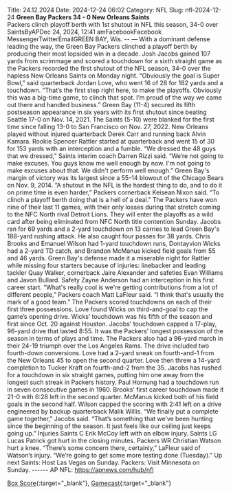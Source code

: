 Title: 24.12.2024
Date: 2024-12-24 06:02
Category: NFL 
Slug: nfl-2024-12-24 
**Green Bay Packers 34 - 0 New Orleans Saints**  
Packers clinch playoff berth with 1st shutout in NFL this season, 34-0 over SaintsByAPDec 24, 2024, 12:41 amFacebookFacebook MessengerTwitterEmailGREEN BAY, Wis. -- — With a dominant defense leading the way, the Green Bay Packers clinched a playoff berth by producing their most lopsided win in a decade. Josh Jacobs gained 107 yards from scrimmage and scored a touchdown for a sixth straight game as the Packers recorded the first shutout of the NFL season, 34-0 over the hapless New Orleans Saints on Monday night.              “Obviously the goal is Super Bowl,” said quarterback Jordan Love, who went 16 of 28 for 182 yards and a touchdown. “That’s the first step right here, to make the playoffs. Obviously this was a big-time game, to clinch that spot. I’m proud of the way we came out there and handled business.”              Green Bay (11-4) secured its fifth postseason appearance in six years with its first shutout since beating Seattle 17-0 on Nov. 14, 2021. The Saints (5-10) were blanked for the first time since falling 13-0 to San Francisco on Nov. 27, 2022.              New Orleans played without injured quarterback Derek Carr and running back Alvin Kamara. Rookie Spencer Rattler started at quarterback and went 15 of 30 for 153 yards with an interception and a fumble.              “We dressed the 48 guys that we dressed,” Saints interim coach Darren Rizzi said. “We’re not going to make excuses. You guys know me well enough by now. I'm not going to make excuses about that. We didn't perform well enough.”              Green Bay's margin of victory was its largest since a 55-14 blowout of the Chicago Bears on Nov. 9, 2014.              “A shutout in the NFL is the hardest thing to do, and to do it on prime time is even harder,” Packers cornerback Keisean Nixon said. “To clinch a playoff berth doing that is a hell of a deal."              The Packers have won nine of their last 11 games, with their only losses during that stretch coming to the NFC North rival Detroit Lions. They will enter the playoffs as a wild card after being eliminated from NFC North title contention Sunday.              Jacobs ran for 69 yards and a 2-yard touchdown on 13 carries to lead Green Bay's 188-yard rushing attack. He also caught four passes for 38 yards. Chris Brooks and Emanuel Wilson had 1-yard touchdown runs, Dontayvion Wicks had a 2-yard TD catch, and Brandon McManus kicked field goals from 55 and 46 yards.              Green Bay's defense made it a miserable night for Rattler while missing four starters because of injuries: linebacker and leading tackler Quay Walker, cornerback Jaire Alexander and safeties Evan Williams and Javon Bullard. Safety Zayne Anderson had an interception in his first career start.              “What's really cool is we're getting contributions from a lot of different people,” Packers coach Matt LaFleur said. “I think that's usually the mark of a good team.”              The Packers scored touchdowns on each of their first three possessions.              Love found Wicks on third-and-goal to cap the game’s opening drive. Wicks’ touchdown was his fifth of the season and first since Oct. 20 against Houston.              Jacobs' touchdown capped a 17-play, 96-yard drive that lasted 8:55. It was the Packers’ longest possession of the season in terms of plays and time. The Packers also had a 96-yard march in their 24-19 triumph over the Los Angeles Rams.              The drive included two fourth-down conversions. Love had a 2-yard sneak on fourth-and-1 from the New Orleans 45 to open the second quarter. Love then threw a 14-yard completion to Tucker Kraft on fourth-and-2 from the 35.              Jacobs has rushed for a touchdown in six straight games, putting him one away from the longest such streak in Packers history. Paul Hornung had a touchdown run in seven consecutive games in 1960.              Brooks' first career touchdown made it 21-0 with 6:28 left in the second quarter. McManus kicked both of his field goals in the second half.              Wilson capped the scoring with 2:41 left on a drive engineered by backup quarterback Malik Willis.              “We finally put a complete game together,” Jacobs said. “That’s something that we’ve been hunting since the beginning of the season. It just feels like our ceiling just keeps going up.” Injuries               Saints C Erik McCoy left with an elbow injury. Saints LG Lucas Patrick got hurt in the closing minutes. Packers WR Christian Watson hurt a knee.              “There’s some concern there, certainly,” LaFleur said of Watson’s injury. “We’re going to get some more testing done (Tuesday).” Up next               Saints: Host Las Vegas on Sunday.              Packers: Visit Minnesota on Sunday.              ------              AP NFL: https://apnews.com/hub/nfl 

[Box Score](https://www.espn.com/nfl/boxscore/_/gameId/401671692){:target="_blank"}, [Gamecast](/nfl/recap/_/gameId/401671692/saints-packers){:target="_blank"}<br>


